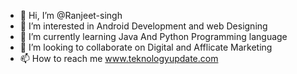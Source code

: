 - 👋 Hi, I’m @Ranjeet-singh
- 👀 I’m interested in Android Development and web Designing
- 🌱 I’m currently learning Java And Python Programming language 
- 💞️ I’m looking to collaborate on Digital and Afflicate Marketing
- 📫 How to reach me www.teknologyupdate.com

<!---
Ranjeet-cyber/Ranjeet-cyber is a ✨ special ✨ repository because its `README.md` (this file) appears on your GitHub profile.
You can click the Preview link to take a look at your changes.
--->
